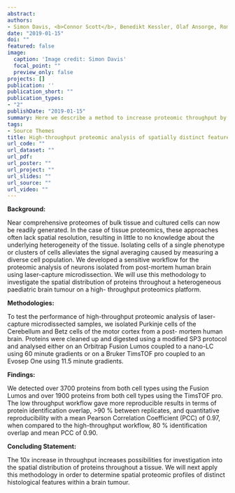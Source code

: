 ```yaml
---
abstract: 
authors:
- Simon Davis, <b>Connor Scott</b>, Benedikt Kessler, Olaf Ansorge, Roman Fischer
date: "2019-01-15" 
doi: ""
featured: false
image:
  caption: 'Image credit: Simon Davis'
  focal_point: ""  
  preview_only: false 
projects: []
publication: ''
publication_short: ""
publication_types:
- "2"
publishDate: "2019-01-15" 
summary: Here we describe a method to increase proteomic throughput by 10-times. The 10x increase in throughput increases possibilities for investigation into the spatial distribution of proteins throughout a tissue. We will next apply this methodology in order to determine spatial proteomic profiles of distinct histological features within a brain tumour. <b><i>Abstract and Poster - 18th Human Proteome Organisation World Congress (HUPO2019), Australia, September 15th - 19th 2019.</i></b>
tags:
- Source Themes
title: High-throughput proteomic analysis of spatially distinct features of human brain tissue
url_code: ""
url_dataset: "" 
url_pdf: 
url_poster: ""
url_project: ""
url_slides: ""   
url_source: ""
url_video: "" 
---
```

<b>Background:</b>   

Near comprehensive proteomes of bulk tissue and cultured cells can now be readily generated. In
the case of tissue proteomics, these approaches often lack spatial resolution, resulting in little to no
knowledge about the underlying heterogeneity of the tissue. Isolating cells of a single phenotype or
clusters of cells alleviates the signal averaging caused by measuring a diverse cell population. We
developed a sensitive workflow for the proteomic analysis of neurons isolated from post-mortem
human brain using laser-capture microdissection. We will use this methodology to investigate the
spatial distribution of proteins throughout a heterogeneous paediatric brain tumour on a high-
throughput proteomics platform.

<b>Methodologies:</b>

To test the performance of high-throughput proteomic analysis of laser-capture microdissected
samples, we isolated Purkinje cells of the Cerebellum and Betz cells of the motor cortex from a post-
mortem human brain. Proteins were cleaned up and digested using a modified SP3 protocol and
analysed either on an Orbitrap Fusion Lumos coupled to a nano-LC using 60 minute gradients or on a
Bruker TimsTOF pro coupled to an Evosep One using 11.5 minute gradients.

<b>Findings:</b>

We detected over 3700 proteins from both cell types using the Fusion Lumos and over 1900 proteins
from both cell types using the TimsTOF pro. The low throughput workflow gave more reproducible
results in terms of protein identification overlap, &gt;90 % between replicates, and quantitative
reproducibility with a mean Pearson Correlation Coefficient (PCC) of 0.97, when compared to the
high-throughput workflow, 80 % identification overlap and mean PCC of 0.90.

<b>Concluding Statement:</b>

The 10x increase in throughput increases possibilities for investigation into the spatial distribution of
proteins throughout a tissue. We will next apply this methodology in order to determine spatial
proteomic profiles of distinct histological features within a brain tumour.